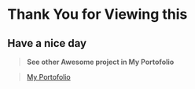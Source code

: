 # Thank You for Viewing this

## Have a nice day

> **See other Awesome project in My Portofolio**

> [My Portofolio](https://portfolioabdearrahmaneouali.imfast.io/ "My Portofolio")
